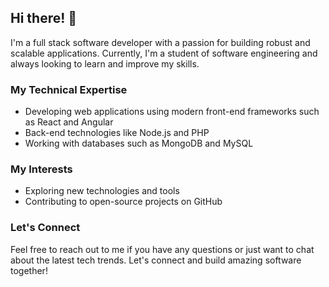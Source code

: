 ## Hi there! 👋

I'm a full stack software developer with a passion for building robust and scalable applications. Currently, I'm a student of software engineering and always looking to learn and improve my skills.

### My Technical Expertise

- Developing web applications using modern front-end frameworks such as React and Angular
- Back-end technologies like Node.js and PHP
- Working with databases such as MongoDB and MySQL

### My Interests

- Exploring new technologies and tools
- Contributing to open-source projects on GitHub

### Let's Connect

Feel free to reach out to me if you have any questions or just want to chat about the latest tech trends. Let's connect and build amazing software together!


